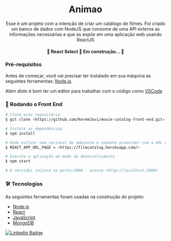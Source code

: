 <h1 align="center">Animao</h1>

<p align="center">Esse é um projeto com a intenção de criar um catálogo de filmes. Foi criado um banco de dados com NodeJS que consome de uma API externa as informações necessárias e que as expõe em uma aplicação web usando ReactJS </p>

<h4 align="center">
	🚧  React Select 🚀 Em construção...  🚧
</h4>

### Pré-requisitos

Antes de começar, você vai precisar ter instalado em sua máquina as seguintes ferramentas:
[Node.js](https://nodejs.org/en/).

Além disto é bom ter um editor para trabalhar com o código como [VSCode](https://code.visualstudio.com/)

### 🎲 Rodando o Front End

```bash
# Clone este repositório
$ git clone <https://github.com/KeremJovi/movie-catalog-front-end.git>

# Instale as dependências
$ npm install

# Onde estiver uma variável de ambiente é somente preencher com a URL da API ou criar um arquivo .env
$ REACT_APP_URL_PAGE = <https://filmcatalog.herokuapp.com/>

# Execute a aplicação em modo de desenvolvimento
$ npm start

# O servidor inciará na porta:3000 - acesse <http://localhost:3000>
```

### 🛠 Tecnologias

As seguintes ferramentas foram usadas na construção do projeto:

- [Node.js](https://nodejs.org/en/)
- [React](https://pt-br.reactjs.org/)
- [JavaScript](https://www.javascript.com/)
- [MongoDB](https://www.mongodb.com/pt-br)

[![Linkedin Badge](https://img.shields.io/badge/-Kerem-blue?style=flat-square&logo=Linkedin&logoColor=white&link=https://www.linkedin.com/in/kerem-jovielly/)](https://www.linkedin.com/in/kerem-jovielly/)
